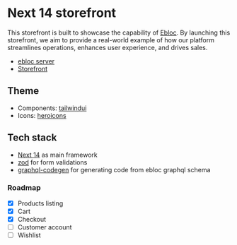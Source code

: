 # Next 14 storefront

This storefront is built to showcase the capability of [Ebloc](https://github.com/sam-621/ebloc). By launching this storefront, we aim to provide a real-world example of how our platform streamlines operations, enhances user experience, and drives sales.

- [ebloc server](https://ebloc.up.railway.app/admin/)
- [Storefront](https://ebloc-storefront.vercel.app/)

## Theme

- Components: [tailwindui](https://tailwindui.com/?ref=top)
- Icons: [heroicons](https://heroicons.com/)

## Tech stack

- [Next 14](https://nextjs.org/) as main framework
- [zod](https://zod.dev/) for form validations
- [graphql-codegen](https://the-guild.dev/graphql/codegen) for generating code from ebloc graphql schema

### Roadmap

- [x] Products listing
- [x] Cart
- [x] Checkout
- [ ] Customer account
- [ ] Wishlist
